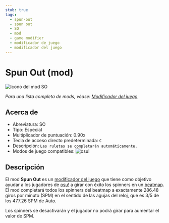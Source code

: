 ```yaml
---
stub: true
tags:
  - spun-out
  - spun out
  - SO
  - mod
  - game modifier
  - modificador de juego
  - modificador del juego
---
```


# Spun Out (mod)

![Icono del mod SO](/wiki/shared/mods/SO.png "Icono del mod Spun Out (SO)")

*Para una lista completa de mods, véase: [Modificador del juego](/wiki/Gameplay/Game_modifier)*

## Acerca de

- Abreviatura: SO
- Tipo: Especial
- Multiplicador de puntuación: 0.90x
- Tecla de acceso directo predeterminada: `C`
- Descripción: `Las ruletas se completarán automáticamente.`
- Modos de juego compatibles: ![][osu!]

## Descripción

El mod **Spun Out** es un [modificador del juego](/wiki/Gameplay/Game_modifier) que tiene como objetivo ayudar a los jugadores de [osu!](/wiki/Game_mode/osu!) a girar con éxito los spinners en un [beatmap](/wiki/Beatmap). El mod completará todos los spinners del beatmap a exactamente 286.48 giros por minuto (SPM) en el sentido de las agujas del reloj, que es 3/5 de los 477.26 SPM de Auto.

Los spinners se desactivarán y el jugador no podrá girar para aumentar el valor de SPM.

[osu!]: /wiki/shared/mode/osu.png "osu!"
